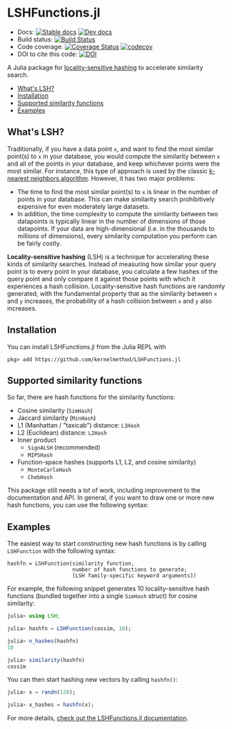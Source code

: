 # LSHFunctions.jl

- Docs: [![Stable docs](https://img.shields.io/badge/docs-stable-blue.svg)](https://kernelmethod.github.io/LSHFunctions.jl/stable/) [![Dev docs](https://img.shields.io/badge/docs-dev-blue.svg)](https://kernelmethod.github.io/LSHFunctions.jl/dev/)
- Build status: [![Build Status](https://travis-ci.com/kernelmethod/LSHFunctions.jl.svg?branch=master)](https://travis-ci.com/kernelmethod/LSHFunctions.jl)
- Code coverage: [![Coverage Status](https://coveralls.io/repos/github/kernelmethod/LSHFunctions.jl/badge.svg?branch=master)](https://coveralls.io/github/kernelmethod/LSHFunctions.jl?branch=master)
[![codecov](https://codecov.io/gh/kernelmethod/LSHFunctions.jl/branch/master/graph/badge.svg)](https://codecov.io/gh/kernelmethod/LSHFunctions.jl)
- DOI to cite this code: [![DOI](https://zenodo.org/badge/197700982.svg)](https://zenodo.org/badge/latestdoi/197700982)

A Julia package for [locality-sensitive hashing](https://en.wikipedia.org/wiki/Locality-sensitive_hashing) to accelerate similarity search.

- [What's LSH?](#whats-lsh)
- [Installation](#installation)
- [Supported similarity functions](#supported-similarity-functions)
- [Examples](#examples)

## What's LSH?
Traditionally, if you have a data point `x`, and want to find the most similar point(s) to `x` in your database, you would compute the similarity between `x` and all of the points in your database, and keep whichever points were the most similar. For instance, this type of approach is used by the classic [k-nearest neighbors algorithm](https://en.wikipedia.org/wiki/K-nearest_neighbors_algorithm). However, it has two major problems:

- The time to find the most similar point(s) to `x` is linear in the number of points in your database. This can make similarity search prohibitively expensive for even moderately large datasets.
- In addition, the time complexity to compute the similarity between two datapoints is typically linear in the number of dimensions of those datapoints. If your data are high-dimensional (i.e. in the thousands to millions of dimensions), every similarity computation you perform can be fairly costly.

**Locality-sensitive hashing** (LSH) is a technique for accelerating these kinds of similarity searches. Instead of measuring how similar your query point is to every point in your database, you calculate a few hashes of the query point and only compare it against those points with which it experiences a hash collision. Locality-sensitive hash functions are randomly generated, with the fundamental property that as the similarity between `x` and `y` increases, the probability of a hash collision between `x` and `y` also increases.

## Installation
You can install LSHFunctions.jl from the Julia REPL with

```
pkg> add https://github.com/kernelmethod/LSHFunctions.jl
```

## Supported similarity functions
So far, there are hash functions for the similarity functions:

- Cosine similarity (`SimHash`)
- Jaccard similarity (`MinHash`)
- L1 (Manhattan / "taxicab") distance: `L1Hash`
- L2 (Euclidean) distance: `L2Hash`
- Inner product
  - `SignALSH` (recommended)
  - `MIPSHash`
- Function-space hashes (supports L1, L2, and cosine similarity)
  - `MonteCarloHash`
  - `ChebHash`

This package still needs a lot of work, including improvement to the documentation and API. In general, if you want to draw one or more new hash functions, you can use the following syntax:

## Examples
The easiest way to start constructing new hash functions is by calling `LSHFunction` with the following syntax:

```
hashfn = LSHFunction(similarity function,
                     number of hash functions to generate;
                     [LSH family-specific keyword arguments])
```

For example, the following snippet generates 10 locality-sensitive hash functions (bundled together into a single `SimHash` struct) for cosine similarity:

```julia
julia> using LSH;

julia> hashfn = LSHFunction(cossim, 10);

julia> n_hashes(hashfn)
10

julia> similarity(hashfn)
cossim
```

You can then start hashing new vectors by calling `hashfn()`:

```julia
julia> x = randn(128);

julia> x_hashes = hashfn(x);
```

For more details, [check out the LSHFunctions.jl documentation](https://kernelmethod.github.io/LSHFunctions.jl/dev/).
